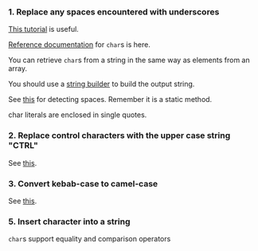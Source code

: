 ### 1. Replace any spaces encountered with underscores

[This tutorial][chars-tutorial] is useful.

[Reference documentation][chars-docs] for `char`s is here.

You can retrieve `char`s from a string in the same way as elements from an array.

You should use a [string builder][string-builder] to build the output string.

See [this][iswhitespace] for detecting spaces. Remember it is a static method.

char literals are enclosed in single quotes.

### 2. Replace control characters with the upper case string "CTRL"

See [this][iscontrol].

### 3. Convert kebab-case to camel-case

See [this][toupper].

### 5. Insert character into a string

`char`s support equality and comparison operators

[chars-docs]: https://docs.microsoft.com/en-us/dotnet/csharp/language-reference/builtin-types/char
[chars-tutorial]: https://csharp.net-tutorials.com/data-types/the-char-type/
[string-builder]: https://docs.microsoft.com/en-us/dotnet/api/system.text.stringbuilder?view=netcore-3.1
[iswhitespace]: https://docs.microsoft.com/en-us/dotnet/api/system.char.iswhitespace?view=netcore-3.1#System_Char_IsWhiteSpace_System_Char_
[iscontrol]: https://docs.microsoft.com/en-us/dotnet/api/system.char.iscontrol?view=netcore-3.1
[toupper]: https://docs.microsoft.com/en-us/dotnet/api/system.char.toupper?view=netcore-3.1
[equality]: https://docs.microsoft.com/en-us/dotnet/csharp/language-reference/operators/equality-operators
[comparison]: https://docs.microsoft.com/en-us/dotnet/csharp/language-reference/operators/comparison-operators
